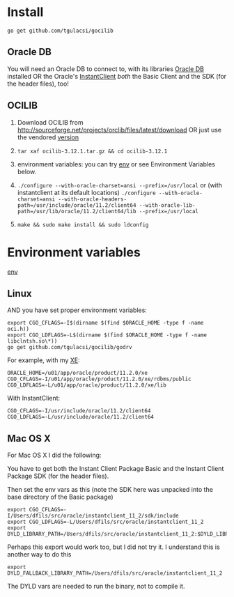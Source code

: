 # Install #
`go get github.com/tgulacsi/gocilib`

## Oracle DB ##
You will need an Oracle DB to connect to, with its libraries
[Oracle DB](http://www.oracle.com/technetwork/database/enterprise-edition/index.html) installed
OR the Oracle's
[InstantClient](http://www.oracle.com/technetwork/database/features/instant-client/index-097480.html)
*both* the Basic Client and the SDK (for the header files), too!

## OCILIB ##
  1. Download OCILIB from http://sourceforge.net/projects/orclib/files/latest/download
  OR just use the vendored [version](./third_party/ocilib)

  1. `tar xaf ocilib-3.12.1.tar.gz && cd ocilib-3.12.1`

  1. environment variables: you can try [env](./env)
  or see Environment Variables below.

  1. `./configure --with-oracle-charset=ansi --prefix=/usr/local`
  or (with instantclient at its default locations)
  `./configure --with-oracle-charset=ansi --with-oracle-headers-path=/usr/include/oracle/11.2/client64 --with-oracle-lib-path=/usr/lib/oracle/11.2/client64/lib --prefix=/usr/local`

  1. `make && sudo make install && sudo ldconfig`


# Environment variables #
[env](./env)

## Linux ##
AND you have set proper environment variables:

    export CGO_CFLAGS=-I$(dirname $(find $ORACLE_HOME -type f -name oci.h))
    export CGO_LDFLAGS=-L$(dirname $(find $ORACLE_HOME -type f -name libclntsh.so\*))
    go get github.com/tgulacsi/gocilib/godrv

For example, with my [XE](http://www.oracle.com/technetwork/products/express-edition/downloads/index.html):

    ORACLE_HOME=/u01/app/oracle/product/11.2.0/xe
    CGO_CFLAGS=-I/u01/app/oracle/product/11.2.0/xe/rdbms/public
    CGO_LDFLAGS=-L/u01/app/oracle/product/11.2.0/xe/lib

With InstantClient:

    CGO_CFLAGS=-I/usr/include/oracle/11.2/client64
    CGO_LDFLAGS=-L/usr/include/oracle/11.2/client64

## Mac OS X ##
For Mac OS X I did the following:

You have to get both the Instant Client Package Basic and the Instant Client Package SDK (for the header files).

Then set the env vars as this (note the SDK here was unpacked into the base directory of the Basic package)

    export CGO_CFLAGS=-I/Users/dfils/src/oracle/instantclient_11_2/sdk/include
    export CGO_LDFLAGS=-L/Users/dfils/src/oracle/instantclient_11_2
    export DYLD_LIBRARY_PATH=/Users/dfils/src/oracle/instantclient_11_2:$DYLD_LIBRARY_PATH

Perhaps this export would work too, but I did not try it.  I understand this is another way to do this

    export DYLD_FALLBACK_LIBRARY_PATH=/Users/dfils/src/oracle/instantclient_11_2

The DYLD vars are needed to run the binary, not to compile it.
